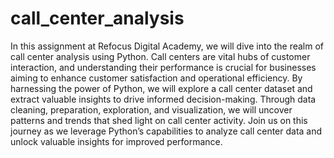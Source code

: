 # call_center_analysis
In this assignment at Refocus Digital Academy, we will dive into the realm of call center analysis using Python. Call centers are vital hubs of customer interaction, and understanding their performance is crucial for businesses aiming to enhance customer satisfaction and operational efficiency. By harnessing the power of Python, we will explore a call center dataset and extract valuable insights to drive informed decision-making. Through data cleaning, preparation, exploration, and visualization, we will uncover patterns and trends that shed light on call center activity. Join us on this journey as we leverage Python’s capabilities to analyze call center data and unlock valuable insights for improved performance.
